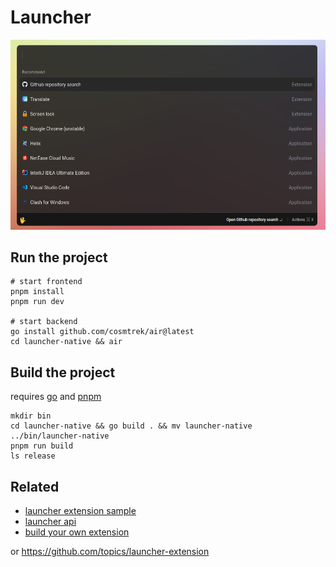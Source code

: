 # Launcher

![img.png](.github/img.png)

## Run the project

```shell
# start frontend
pnpm install
pnpm run dev

# start backend
go install github.com/cosmtrek/air@latest
cd launcher-native && air
```

## Build the project

requires [go](https://golang.org/) and [pnpm](https://pnpm.io/)

```shell
mkdir bin
cd launcher-native && go build . && mv launcher-native ../bin/launcher-native
pnpm run build
ls release
```

## Related

- [launcher extension sample](https://github.com/fzdwx/launcher-extension-sample)
- [launcher api](https://github.com/fzdwx/launcher-api)
- [build your own extension](https://github.com/fzdwx/launcher-extension)

or https://github.com/topics/launcher-extension
